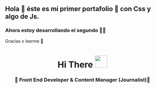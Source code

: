 ## Hola 👋 éste es mi primer portafolio 🚀 con Css y algo de Js. 
### Ahora estoy desarrollando el segundo 🚀🚀
Gracias x leerme 🌻

<h1 align="Center">  Hi There <img src="https://media.giphy.com/media/WUlplcMpOCEmTGBtBW/giphy.gif" width="40px"></h1>
<h3 align="center">🚀  Front End Developer & Content Manager (Journalist)🚀</h3>
